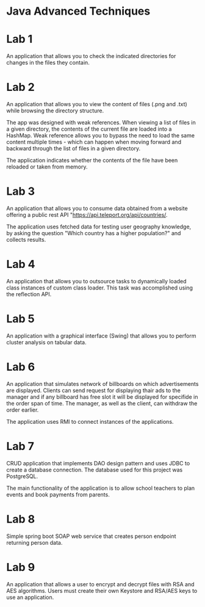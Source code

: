 # Java Advanced Techniques

# Lab 1
An application that allows you to check the indicated directories for changes in the files they contain.

# Lab 2
An application that allows you to view the content of files (.png and .txt) while browsing the directory structure. 

The app was designed with weak references. When viewing a list of files in a given directory, the contents of the current file are loaded into a HashMap. Weak reference allows you to bypass the need to load the same content multiple times - which can happen when moving forward and backward through the list of files in a given directory.

The application indicates whether the contents of the file have been reloaded or taken from memory.
# Lab 3

An application that allows you to consume data obtained from a website offering a public rest API "https://api.teleport.org/api/countries/.

The application uses fetched data for testing user geography knowledge, by asking the question "Which country has a higher population?" and collects results.

# Lab 4
An application that allows you to outsource tasks to dynamically loaded class instances of custom class loader. This task was accomplished using the reflection API.

# Lab 5
An application with a graphical interface (Swing) that allows you to perform cluster analysis on tabular data.

# Lab 6
An application that simulates network of billboards on which advertisements are displayed. Clients can send request for displaying thair ads to the manager and if any billboard has free slot it will be displayed for specifide in the order span of time. The manager, as well as the client, can withdraw the order earlier.

The application uses RMI to connect instances of the applications.

# Lab 7
CRUD application that implements DAO design pattern and uses JDBC to create a database connection. The database used for this project was PostgreSQL.

The main functionality of the application is to allow school teachers to plan events and book payments from parents.

# Lab 8
Simple spring boot SOAP web service that creates person endpoint returning person data.

# Lab 9
An application that allows a user to encrypt and decrypt files with RSA and AES algorithms. Users must create their own Keystore and RSA/AES keys to use an application.




